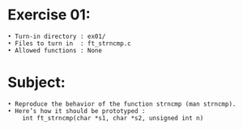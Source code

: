 # Exercise 01:
	• Turn-in directory : ex01/
	• Files to turn in  : ft_strncmp.c
	• Allowed functions : None
# Subject:
	• Reproduce the behavior of the function strncmp (man strncmp).
	• Here’s how it should be prototyped :
		int ft_strncmp(char *s1, char *s2, unsigned int n)

